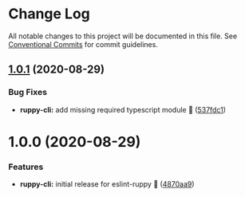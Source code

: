 # Change Log

All notable changes to this project will be documented in this file.
See [Conventional Commits](https://conventionalcommits.org) for commit guidelines.

## [1.0.1](https://github.com/Ruppyio/eslint-configs/compare/eslint-ruppy@1.0.0...eslint-ruppy@1.0.1) (2020-08-29)

### Bug Fixes

- **ruppy-cli:** add missing required typescript module 🐛 ([537fdc1](https://github.com/Ruppyio/eslint-configs/commit/537fdc1a6f46c51b6422fa98a80475cdcfa1d32d))

# 1.0.0 (2020-08-29)

### Features

- **ruppy-cli:** initial release for eslint-ruppy 🚀 ([4870aa9](https://github.com/Ruppyio/eslint-configs/commit/4870aa9099f1450672372acc9ecbfe819957210d))
